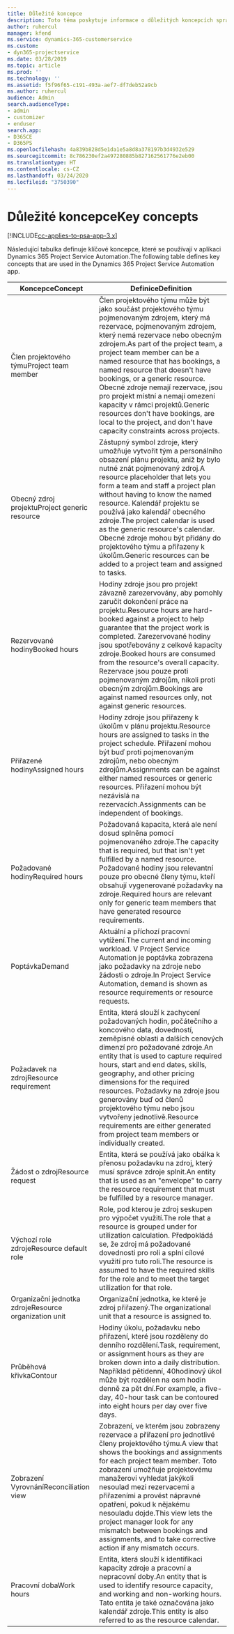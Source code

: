 ```yaml
---
title: Důležité koncepce
description: Toto téma poskytuje informace o důležitých koncepcích správy zdrojů v Project Service Automation.
author: ruhercul
manager: kfend
ms.service: dynamics-365-customerservice
ms.custom:
- dyn365-projectservice
ms.date: 03/28/2019
ms.topic: article
ms.prod: ''
ms.technology: ''
ms.assetid: f5f96f65-c191-493a-aef7-df7deb52a9cb
ms.author: ruhercul
audience: Admin
search.audienceType:
- admin
- customizer
- enduser
search.app:
- D365CE
- D365PS
ms.openlocfilehash: 4a839b828d5e1da1e5a8d8a378197b3d4932e529
ms.sourcegitcommit: 8c786230ef2a497280885b827162561776e2eb00
ms.translationtype: HT
ms.contentlocale: cs-CZ
ms.lasthandoff: 03/24/2020
ms.locfileid: "3750390"
---
```

# <a name="key-concepts"></a><span data-ttu-id="ec5b5-103">Důležité koncepce</span><span class="sxs-lookup"><span data-stu-id="ec5b5-103">Key concepts</span></span>

[!INCLUDE[cc-applies-to-psa-app-3.x](../includes/cc-applies-to-psa-app-3x.md)]

<span data-ttu-id="ec5b5-104">Následující tabulka definuje klíčové koncepce, které se používají v aplikaci Dynamics 365 Project Service Automation.</span><span class="sxs-lookup"><span data-stu-id="ec5b5-104">The following table defines key concepts that are used in the Dynamics 365 Project Service Automation app.</span></span>

| <span data-ttu-id="ec5b5-105">Koncepce</span><span class="sxs-lookup"><span data-stu-id="ec5b5-105">Concept</span></span>                    | <span data-ttu-id="ec5b5-106">Definice</span><span class="sxs-lookup"><span data-stu-id="ec5b5-106">Definition</span></span> |
|----------------------------|------------|
| <span data-ttu-id="ec5b5-107">Člen projektového týmu</span><span class="sxs-lookup"><span data-stu-id="ec5b5-107">Project team member</span></span>        | <span data-ttu-id="ec5b5-108">Člen projektového týmu může být jako součást projektového týmu pojmenovaným zdrojem, který má rezervace, pojmenovaným zdrojem, který nemá rezervace nebo obecným zdrojem.</span><span class="sxs-lookup"><span data-stu-id="ec5b5-108">As part of the project team, a project team member can be a named resource that has bookings, a named resource that doesn't have bookings, or a generic resource.</span></span> <span data-ttu-id="ec5b5-109">Obecné zdroje nemají rezervace, jsou pro projekt místní a nemají omezení kapacity v rámci projektů.</span><span class="sxs-lookup"><span data-stu-id="ec5b5-109">Generic resources don't have bookings, are local to the project, and don't have capacity constraints across projects.</span></span> |
| <span data-ttu-id="ec5b5-110">Obecný zdroj projektu</span><span class="sxs-lookup"><span data-stu-id="ec5b5-110">Project generic resource</span></span>   | <span data-ttu-id="ec5b5-111">Zástupný symbol zdroje, který umožňuje vytvořit tým a personálního obsazení plánu projektu, aniž by bylo nutné znát pojmenovaný zdroj.</span><span class="sxs-lookup"><span data-stu-id="ec5b5-111">A resource placeholder that lets you form a team and staff a project plan without having to know the named resource.</span></span> <span data-ttu-id="ec5b5-112">Kalendář projektu se používá jako kalendář obecného zdroje.</span><span class="sxs-lookup"><span data-stu-id="ec5b5-112">The project calendar is used as the generic resource's calendar.</span></span> <span data-ttu-id="ec5b5-113">Obecné zdroje mohou být přidány do projektového týmu a přiřazeny k úkolům.</span><span class="sxs-lookup"><span data-stu-id="ec5b5-113">Generic resources can be added to a project team and assigned to tasks.</span></span> |
| <span data-ttu-id="ec5b5-114">Rezervované hodiny</span><span class="sxs-lookup"><span data-stu-id="ec5b5-114">Booked hours</span></span>               | <span data-ttu-id="ec5b5-115">Hodiny zdroje jsou pro projekt závazně zarezervovány, aby pomohly zaručit dokončení práce na projektu.</span><span class="sxs-lookup"><span data-stu-id="ec5b5-115">Resource hours are hard-booked against a project to help guarantee that the project work is completed.</span></span> <span data-ttu-id="ec5b5-116">Zarezervované hodiny jsou spotřebovány z celkové kapacity zdroje.</span><span class="sxs-lookup"><span data-stu-id="ec5b5-116">Booked hours are consumed from the resource's overall capacity.</span></span> <span data-ttu-id="ec5b5-117">Rezervace jsou pouze proti pojmenovaným zdrojům, nikoli proti obecným zdrojům.</span><span class="sxs-lookup"><span data-stu-id="ec5b5-117">Bookings are against named resources only, not against generic resources.</span></span> |
| <span data-ttu-id="ec5b5-118">Přiřazené hodiny</span><span class="sxs-lookup"><span data-stu-id="ec5b5-118">Assigned hours</span></span>             | <span data-ttu-id="ec5b5-119">Hodiny zdroje jsou přiřazeny k úkolům v plánu projektu.</span><span class="sxs-lookup"><span data-stu-id="ec5b5-119">Resource hours are assigned to tasks in the project schedule.</span></span> <span data-ttu-id="ec5b5-120">Přiřazení mohou být buď proti pojmenovaným zdrojům, nebo obecným zdrojům.</span><span class="sxs-lookup"><span data-stu-id="ec5b5-120">Assignments can be against either named resources or generic resources.</span></span> <span data-ttu-id="ec5b5-121">Přiřazení mohou být nezávislá na rezervacích.</span><span class="sxs-lookup"><span data-stu-id="ec5b5-121">Assignments can be independent of bookings.</span></span> |
| <span data-ttu-id="ec5b5-122">Požadované hodiny</span><span class="sxs-lookup"><span data-stu-id="ec5b5-122">Required hours</span></span>             | <span data-ttu-id="ec5b5-123">Požadovaná kapacita, která ale není dosud splněna pomocí pojmenovaného zdroje.</span><span class="sxs-lookup"><span data-stu-id="ec5b5-123">The capacity that is required, but that isn't yet fulfilled by a named resource.</span></span> <span data-ttu-id="ec5b5-124">Požadované hodiny jsou relevantní pouze pro obecné členy týmu, kteří obsahují vygenerované požadavky na zdroje.</span><span class="sxs-lookup"><span data-stu-id="ec5b5-124">Required hours are relevant only for generic team members that have generated resource requirements.</span></span> |
| <span data-ttu-id="ec5b5-125">Poptávka</span><span class="sxs-lookup"><span data-stu-id="ec5b5-125">Demand</span></span>                     | <span data-ttu-id="ec5b5-126">Aktuální a příchozí pracovní vytížení.</span><span class="sxs-lookup"><span data-stu-id="ec5b5-126">The current and incoming workload.</span></span> <span data-ttu-id="ec5b5-127">V Project Service Automation je poptávka zobrazena jako požadavky na zdroje nebo žádosti o zdroje.</span><span class="sxs-lookup"><span data-stu-id="ec5b5-127">In Project Service Automation, demand is shown as resource requirements or resource requests.</span></span> |
| <span data-ttu-id="ec5b5-128">Požadavek na zdroj</span><span class="sxs-lookup"><span data-stu-id="ec5b5-128">Resource requirement</span></span>       | <span data-ttu-id="ec5b5-129">Entita, která slouží k zachycení požadovaných hodin, počátečního a koncového data, dovedností, zeměpisné oblasti a dalších cenových dimenzí pro požadované zdroje.</span><span class="sxs-lookup"><span data-stu-id="ec5b5-129">An entity that is used to capture required hours, start and end dates, skills, geography, and other pricing dimensions for the required resources.</span></span> <span data-ttu-id="ec5b5-130">Požadavky na zdroje jsou generovány buď od členů projektového týmu nebo jsou vytvořeny jednotlivě.</span><span class="sxs-lookup"><span data-stu-id="ec5b5-130">Resource requirements are either generated from project team members or individually created.</span></span> |
| <span data-ttu-id="ec5b5-131">Žádost o zdroj</span><span class="sxs-lookup"><span data-stu-id="ec5b5-131">Resource request</span></span>           | <span data-ttu-id="ec5b5-132">Entita, která se používá jako obálka k přenosu požadavku na zdroj, který musí správce zdroje splnit.</span><span class="sxs-lookup"><span data-stu-id="ec5b5-132">An entity that is used as an "envelope" to carry the resource requirement that must be fulfilled by a resource manager.</span></span> |
| <span data-ttu-id="ec5b5-133">Výchozí role zdroje</span><span class="sxs-lookup"><span data-stu-id="ec5b5-133">Resource default role</span></span>      | <span data-ttu-id="ec5b5-134">Role, pod kterou je zdroj seskupen pro výpočet využití.</span><span class="sxs-lookup"><span data-stu-id="ec5b5-134">The role that a resource is grouped under for utilization calculation.</span></span> <span data-ttu-id="ec5b5-135">Předpokládá se, že zdroj má požadované dovednosti pro roli a splní cílové využití pro tuto roli.</span><span class="sxs-lookup"><span data-stu-id="ec5b5-135">The resource is assumed to have the required skills for the role and to meet the target utilization for that role.</span></span> |
| <span data-ttu-id="ec5b5-136">Organizační jednotka zdroje</span><span class="sxs-lookup"><span data-stu-id="ec5b5-136">Resource organization unit</span></span> | <span data-ttu-id="ec5b5-137">Organizační jednotka, ke které je zdroj přiřazený.</span><span class="sxs-lookup"><span data-stu-id="ec5b5-137">The organizational unit that a resource is assigned to.</span></span> |
| <span data-ttu-id="ec5b5-138">Průběhová křivka</span><span class="sxs-lookup"><span data-stu-id="ec5b5-138">Contour</span></span>                    | <span data-ttu-id="ec5b5-139">Hodiny úkolu, požadavku nebo přiřazení, které jsou rozděleny do denního rozdělení.</span><span class="sxs-lookup"><span data-stu-id="ec5b5-139">Task, requirement, or assignment hours as they are broken down into a daily distribution.</span></span> <span data-ttu-id="ec5b5-140">Například pětidenní, 40hodinový úkol může být rozdělen na osm hodin denně za pět dní.</span><span class="sxs-lookup"><span data-stu-id="ec5b5-140">For example, a five-day, 40-hour task can be contoured into eight hours per day over five days.</span></span> |
| <span data-ttu-id="ec5b5-141">Zobrazení Vyrovnání</span><span class="sxs-lookup"><span data-stu-id="ec5b5-141">Reconciliation view</span></span>        | <span data-ttu-id="ec5b5-142">Zobrazení, ve kterém jsou zobrazeny rezervace a přiřazení pro jednotlivé členy projektového týmu.</span><span class="sxs-lookup"><span data-stu-id="ec5b5-142">A view that shows the bookings and assignments for each project team member.</span></span> <span data-ttu-id="ec5b5-143">Toto zobrazení umožňuje projektovému manažerovi vyhledat jakýkoli nesoulad mezi rezervacemi a přiřazeními a provést nápravné opatření, pokud k nějakému nesouladu dojde.</span><span class="sxs-lookup"><span data-stu-id="ec5b5-143">This view lets the project manager look for any mismatch between bookings and assignments, and to take corrective action if any mismatch occurs.</span></span> |
| <span data-ttu-id="ec5b5-144">Pracovní doba</span><span class="sxs-lookup"><span data-stu-id="ec5b5-144">Work hours</span></span>                 | <span data-ttu-id="ec5b5-145">Entita, která slouží k identifikaci kapacity zdroje a pracovní a nepracovní doby.</span><span class="sxs-lookup"><span data-stu-id="ec5b5-145">An entity that is used to identify resource capacity, and working and non-working hours.</span></span> <span data-ttu-id="ec5b5-146">Tato entita je také označována jako kalendář zdroje.</span><span class="sxs-lookup"><span data-stu-id="ec5b5-146">This entity is also referred to as the resource calendar.</span></span> |
